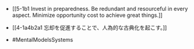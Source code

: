 - [[5-1b1 Invest in preparedness. Be redundant and resourceful in every aspect. Minimize opportunity cost to achieve great things.]]



- [[4-1a4b2a1 忘却を促進することで、人為的な古典化を起こす。]]

- #MentalModelsSystems
